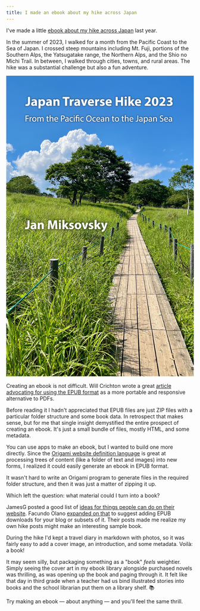 ```yaml
---
title: I made an ebook about my hike across Japan
---
```


I've made a little [ebook about my hike across Japan](https://github.com/WebOrigami/ebook-sample/) last year.

In the summer of 2023, I walked for a month from the Pacific Coast to the Sea of Japan. I crossed steep mountains including Mt. Fuji, portions of the Southern Alps, the Yatsugatake range, the Northern Alps, and the Shio no Michi Trail. In between, I walked through cities, towns, and rural areas. The hike was a substantial challenge but also a fun adventure.

<a href="https://github.com/WebOrigami/ebook-sample/">
  <img src="/images/2024/02/cover.jpg" alt="Book cover showing a grassy method and an elevated walking path" style="max-height: 40vh">
</a>

Creating an ebook is not difficult. Will Crichton wrote a great [article advocating for using the EPUB format](https://willcrichton.net/notes/portable-epubs/) as a more portable and responsive alternative to PDFs.

Before reading it I hadn't appreciated that EPUB files are just ZIP files with a particular folder structure and some book data. In retrospect that makes sense, but for me that single insight demystified the entire prospect of creating an ebook. It's just a small bundle of files, mostly HTML, and some metadata.

You can use apps to make an ebook, but I wanted to build one more directly. Since the [Origami website definition language](https://weborigami.org) is great at processing trees of content (like a folder of text and images) into new forms, I realized it could easily generate an ebook in EPUB format.

It wasn't hard to write an Origami program to generate files in the required folder structure, and then it was just a matter of zipping it up.

Which left the question: what material could I turn into a book?

JamesG posted a good list of [ideas for things people can do on their website](https://jamesg.blog/2024/02/19/personal-website-ideas/). Facundo Olano [expanded on that](https://olano.dev/2024-02-22-a-few-more-things-you-can-do-on-your-website) to suggest adding EPUB downloads for your blog or subsets of it. Their posts made me realize my own hike posts might make an interesting sample book.

During the hike I'd kept a travel diary in markdown with photos, so it was fairly easy to add a cover image, an introduction, and some metadata. Voilà: a book!

It may seem silly, but packaging something as a "book" _feels_ weightier. Simply seeing the cover art in my ebook library alongside purchased novels was thrilling, as was opening up the book and paging through it. It felt like that day in third grade when a teacher had us bind illustrated stories into books and the school librarian put them on a library shelf. 📚

Try making an ebook — about anything — and you'll feel the same thrill.
